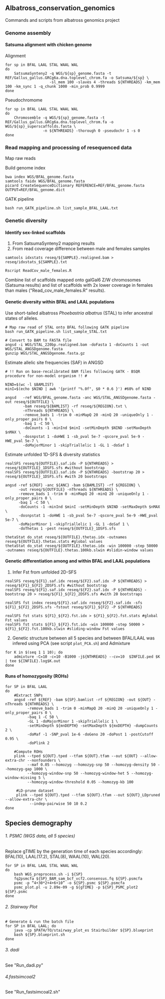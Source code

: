 ## **Albatross_conservation_genomics**

Commands and scripts from albatross genomics project

### **Genome assembly**

#### **Satsuma alignment with chicken genome**

Alignment
```
for sp in BFAL LAAL STAL WAAL WAL
do
    SatsumaSynteny2 -q WGS/${sp}_genome.fasta -t REF/Gallus_gallus.GRCg6a.dna.toplevel_chrom.fa -o Satsuma/${sp} \
                    -sl_mem 100 -slaves 4 -threads ${NTHREADS} -km_mem 100 -km_sync 1 -q_chunk 1000 -min_prob 0.9999
done
```

Pseudochromome
```
for sp in BFAL LAAL STAL WAAL WAL
do
    Chromosemble -q WGS/${sp}_genome.fasta -t REF/Gallus_gallus.GRCg6a.dna.toplevel_chrom.fa -o WGS/${sp}_superscaffolds.fasta \
                 -n ${NTHREADS} -thorough 0 -pseudochr 1 -s 0
done
```


### **Read mapping and processing of resequenced data**

Map raw reads 

Build genome index
```
bwa index WGS/BFAL_genome.fasta
samtools faidx WGS/BFAL_genome.fasta
picard CreateSequenceDictionary REFERENCE=REF/BFAL_genome.fasta OUTPUT=REF/BFAL_genome.dict
```

GATK pipeline
```
bash run_GATK_pipeline.sh list_sample_BFAL_LAAL.txt
```


### **Genetic diversity**

#### **Identify sex-linked scaffolds**

1. From SatsumaSynteny2 mapping results
2. From read coverage difference between male and females samples
```
samtools idxstats reseq/${SAMPLE}.realigned.bam > reseq/idxstats_${SAMPLE}.txt

Rscript ReadCov_male_females.R 
```
Combine list of scaffolds mapped onto galGal6 Z/W chromosomes (Satsuma results) and list of scaffolds with 2x lower coverage in females than males ("Read_cov_male_females.R" results).

#### **Genetic diversity within BFAL and LAAL populations**

Use short-tailed albatross *Phoebastria albatrus* (STAL) to infer ancestral states of alleles.
```
# Map raw read of STAL onto BFAL following GATK pipeline
bash run_GATK_pipeline.sh list_sample_STAL.txt

# Convert to BAM to FASTA file
angsd -i WGS/STAL_220bp.realigned.bam -doFasta 1 -doCounts 1 -out WGS/STAL_ANGSDgenome.fasta
gunzip WGS/STAL_ANGSDgenome.fasta.gz
```

Estimate allelic site frequencies (SAF) in ANGSD
```
# !! Run on base-recalibrated BAM files following GATK - BSQR procedure for non-model organism !! #

NIND=$(wc -l $BAMLIST)
minI=$(echo $NIND | awk '{printf "%.0f", $0 * 0.6 }') #60% of NIND

angsd   -ref WGS/BFAL_genome.fasta -anc WGS/STAL_ANGSDgenome.fasta -out reseq/${OUTFILE} \
        -bam reseq/${BAMLIST} -rf reseq/${REGION}.txt \
        -nThreads ${NTHREADS} \
        -remove_bads 1 -trim 0 -minMapQ 20 -minQ 20 -uniqueOnly 1 -only_proper_pairs 0 \
        -baq 1 -C 50 \
        -doCounts -1 -minInd $minI -setMinDepth $NIND -setMaxDepth $nMAX \
        -dosnpstat 1 -doHWE 1 -sb_pval 5e-7 -qscore_pval 5e-9 -HWE_pval 5e-7 \
        -doMajorMinor 1 -skipTriallelic 1 -GL 1 -doSaf 1
```
Estimate unfolded 1D-SFS & diversity statistics
```
realSFS reseq/${OUTFILE}.saf.idx -P ${NTHREADS} > reseq/${OUTFILE}_1DSFS.sfs #without bootstrap
realSFS reseq/${OUTFILE}.saf.idx -P ${NTHREADS} -bootstrap 20 > reseq/${OUTFILE}_1DSFS.sfs #with 20 bootstraps

angsd -ref ${REF} -anc ${ANC} -bam ${BAMLIST} -rf ${REGION} \
      -out reseq/${OUTFILE} -nThreads ${NTHREADS} \
      -remove_bads 1 -trim 0 -minMapQ 20 -minQ 20 -uniqueOnly 1 -only_proper_pairs 0 \
      -baq 1 -C 50 \
      -doCounts -1 -minInd $minI -setMinDepth $NIND -setMaxDepth $nMAX \
      -dosnpstat 1 -doHWE 1 -sb_pval 5e-7 -qscore_pval 5e-9 -HWE_pval 5e-7 \
      -doMajorMinor 1 -skipTriallelic 1 -GL 1 -doSaf 1 \
      -doThetas 1 -pest reseq/${OUTFILE}_1DSFS.sfs

thetaStat do_stat reseq/${OUTFILE}.thetas.idx -outnames reseq/${OUTFILE}.thetas.stats #global values
thetaStat do_stat reseq/${OUTFILE}.thetas.idx -win 100000 -step 50000 -outnames reseq/${OUTFILE}.thetas.100kb.slwin #slidin-window values
```

#### **Genetic differentiation among and within BFAL and LAAL populations**

1. Infer Fst from unfolded 2D-SFS
```
realSFS reseq/${F1}.saf.idx reseq/${F2}.saf.idx -P ${NTHREADS} > reseq/${F1}_${F2}_2DSFS.sfs #without bootstrap
realSFS reseq/${F1}.saf.idx reseq/${F2}.saf.idx -P ${NTHREADS} -bootstrap 20 > reseq/${F1}_${F2}_2DSFS.sfs #with 20 bootstraps

realSFS fst index reseq/${F1}.saf.idx reseq/${F2}.saf.idx -sfs ${F1}_${F2}_2DSFS.sfs -fstout reseq/${F1}_${F2} -P ${NTHREADS}

realSFS fst stats ${F1}_${F2}.fst.idx > ${F1}_${F2}.fst.stats #global Fst values
realSFS fst stats ${F1}_${F2}.fst.idx -win 100000 -step 50000 > ${F1}_${F2}.fst.100kb.slwin #sliding-window Fst values
```

2. Genetic structure between all 5 species and between BFAL/LAAL was infered using PCA (see script `plot_PCA.sh`) and Admixture
```
for K in $(seq 1 1 10); do
    admixture -C=10 -c=10 -B1000 -j${NTHREADS} --cv=10  $INFILE.ped $K | tee ${INFILE}.log$K.out
done
```

#### **Runs of homozygosity (ROHs)**
```
for SP in BFAL LAAL
do
    #Extract SNPs
    angsd -ref ${REF} -bam ${SP}.bamlist -rf ${REGION} -out ${OUT} -nThreads ${NTHREADS} \
          -remove_bads 1 -trim 0 -minMapQ 20 -minQ 20 -uniqueOnly 1 -only_proper_pairs 0 \
          -baq 1 -C 50 \
          -GL 1 -doMajorMinor 1 -skipTriallelic 1 \
          -setMinDepth ${mnDEPTH} -setMaxDepth ${mxDEPTH} -dumpCounts 2 \
          -doMaf -1 -SNP_pval 1e-6 -doGeno 20 -doPost 1 -postCutoff 0.95 \
          -doPlink 2

    #Compute ROHs
    plink --tped ${OUT}.tped --tfam ${OUT}.tfam --out ${OUT} --allow-extra-chr --nonfounders \
          --maf 0.05 --homozyg --homozyg-snp 50 --homozyg-density 50 --homozyg-gap 1000 \
          --homozyg-window-snp 50 --homozyg-window-het 5 --homozyg-window-missing 5 \
          --homozyg-window-threshold 0.05 --homozyg-kb 100

     #LD-prune dataset
     plink --tped ${OUT}.tped --tfam ${OUT}.tfam --out ${OUT}_LDpruned --allow-extra-chr \
           --indep-pairwise 50 10 0.2
done
```

## **Species demography**

###### 1. PSMC (WGS data, all 5 species)
Replace gTIME by the generation time of each species accordingly: BFAL(10), LAAL(17.2), STAL(8), WAAL(10), WAL(20).
```
for SP in BFAL LAAL STAL WAAL WAL
do
    bash WGS_preprocess.sh -i ${SP}
    fq2psmcfa ${SP}_BAM_sam_bcf_vcf2.consensus.fq ${SP}.psmcfa
    psmc -p “4+30*2+4+6+10” -o ${SP}.psmc ${SP}.psmcfa
    psmc_plot.pl -u 2.89e-09 -g ${gTIME} -p ${SP}_PSMC_plot2 ${SP}.psmc
done
```
###### 2. Stairway Plot
```
# Generate & run the batch file
for SP in BFAL LAAL; do
    java -cp $PATH/TO/stairway_plot_es Stairbuilder ${SP}.blueprint
    bash ${SP}.blueprint.sh
done
```
###### 3. dadi
See "Run_dadi.py"

###### 4.fastsimcoal2
See "Run_fastsimcoal2.sh"

